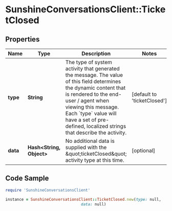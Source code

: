 # SunshineConversationsClient::TicketClosed

## Properties

Name | Type | Description | Notes
------------ | ------------- | ------------- | -------------
**type** | **String** | The type of system activity that generated the message. The value of this field determines the dynamic content that is rendered to the end-user / agent when viewing this message. Each &#x60;type&#x60; value will have a set of pre-defined, localized strings that describe the activity. | [default to &#39;ticketClosed&#39;]
**data** | **Hash&lt;String, Object&gt;** | No additional data is supplied with the \&quot;ticketClosed\&quot; activity type at this time. | [optional] 

## Code Sample

```ruby
require 'SunshineConversationsClient'

instance = SunshineConversationsClient::TicketClosed.new(type: null,
                                 data: null)
```


